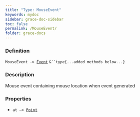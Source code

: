 ```yaml
---
title: "Type: MouseEvent"
keywords: mydoc
sidebar: grace-doc-sidebar
toc: false
permalink: /MouseEvent/
folder: grace-docs
---
```


### Definition
`MouseEvent -> `[`Event`](/grace-documentation/Event) `&``type{...added methods below...}`

### Description
Mouse event containing mouse location when event generated

### Properties
- `at —> `[`Point`]({{site.baseurl}}/404)  
  

